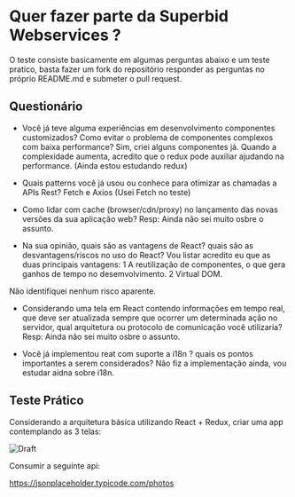 # Quer fazer parte da Superbid Webservices ?

O teste consiste basicamente em algumas perguntas abaixo e um teste pratico, basta fazer um fork do repositório responder as perguntas no próprio README.md e submeter o pull request.

## Questionário

* Você já teve alguma experiências em desenvolvimento componentes customizados? Como evitar o problema de componentes complexos com baixa performance?
Sim, criei alguns componentes já. Quando a complexidade aumenta, acredito que o redux pode auxiliar ajudando na performance. (Ainda estou estudando redux)


* Quais patterns você já usou ou conhece para otimizar as chamadas a APIs Rest?
Fetch e Axios (Usei Fetch no teste)

* Como lidar com cache (browser/cdn/proxy) no lançamento das novas versões da sua aplicação web?
Resp: Ainda não sei muito osbre o assunto.

* Na sua opinião, quais são as vantagens de React? quais são as desvantagens/riscos no uso do React?
Vou listar acredito eu que as duas principais vantagens:
1 A reutilização de componentes, o que gera ganhos de tempo no desemvolvimento.
2 Virtual DOM.

Não identifiquei nenhum risco aparente.

* Considerando uma tela em React contendo informações em tempo real, que deve ser atualizada sempre que ocorrer um determinada ação no servidor, qual arquitetura ou protocolo de comunicação você utilizaria?
Resp: Ainda não sei muito osbre o assunto.

* Você já implementou reat com suporte a i18n ? quais os pontos importantes a serem considerados?
Não fiz a implementação ainda, vou estudar aidna sobre i18n.

## Teste Prático 

Considerando a arquitetura básica utilizando React + Redux, criar uma app contemplando as 3 telas:

![Draft](./draft.png)

Consumir a seguinte api:

https://jsonplaceholder.typicode.com/photos

